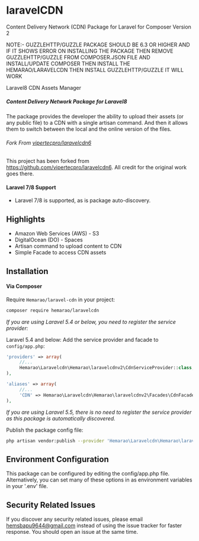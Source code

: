 # laravelCDN

Content Delivery Network (CDN) Package for Laravel for Composer Version 2

NOTE:- GUZZLEHTTP/GUZZLE PACKAGE SHOULD BE 6.3 OR HIGHER AND IF IT SHOWS ERROR ON INSTALLING THE PACKAGE THEN REMOVE GUZZLEHTTP/GUZZLE FROM COMPOSER.JSON FILE AND INSTALL/UPDATE COMPOSER THEN INSTALL THE HEMARAO/LARAVELCDN THEN INSTALL GUZZLEHTTP/GUZZLE IT WILL WORK   


Laravel8 CDN Assets Manager

##### Content Delivery Network Package for Laravel8

The package provides the developer the ability to upload their assets (or any public file) to a CDN with a single artisan command.
And then it allows them to switch between the local and the online version of the files.

###### Fork From [vipertecpro/laravelcdn6](https://github.com/vipertecpro/laravelcdn6)
This project has been forked from https://github.com/vipertecpro/laravelcdn6. All credit for the original work goes there.

#### Laravel 7/8 Support
- Laravel 7/8 is supported, as is package auto-discovery.

## Highlights

- Amazon Web Services (AWS) - S3
- DigitalOcean (DO) - Spaces
- Artisan command to upload content to CDN
- Simple Facade to access CDN assets

## Installation

#### Via Composer

Require `Hemarao/laravel-cdn` in your project:

```bash
composer require hemarao/laravelcdn
```

*If you are using Laravel 5.4 or below, you need to register the service provider:*

Laravel 5.4 and below: Add the service provider and facade to `config/app.php`:

```php
'providers' => array(
     //...
     Hemarao\Laravelcdn\Hemarao\laravelcdnv2\CdnServiceProvider::class,
),

```

```php
'aliases' => array(
     //...
     'CDN' => Hemarao\Laravelcdn\Hemarao\laravelcdnv2\Facades\CdnFacadeAccessor::class
),
```

*If you are using Laravel 5.5, there is no need to register the service provider as this package is automatically discovered.*

Publish the package config file:

```bash
php artisan vendor:publish --provider 'Hemarao\Laravelcdn\Hemarao\laravelcdnv2\CdnServiceProvider'
```

## Environment Configuration

This package can be configured by editing the config/app.php file.  Alternatively, you can set many of these options in as environment variables in your '.env' file.

## Security Related Issues

If you discover any security related issues, please email hemsbapu9644@gmail.com instead of using the issue tracker for faster response. You should open an issue at the same time.